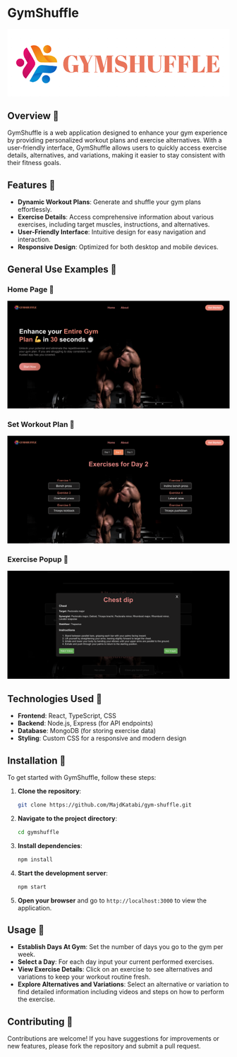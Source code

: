 # GymShuffle

![GymShuffle Logo](https://github.com/MajdKatabi/gym-shuffle/blob/main/src/assets/GymShuffleLogo.png)

## Overview 📌

GymShuffle is a web application designed to enhance your gym experience by providing personalized workout plans and exercise alternatives. With a user-friendly interface, GymShuffle allows users to quickly access exercise details, alternatives, and variations, making it easier to stay consistent with their fitness goals.

## Features 📌

- **Dynamic Workout Plans**: Generate and shuffle your gym plans effortlessly.
- **Exercise Details**: Access comprehensive information about various exercises, including target muscles, instructions, and alternatives.
- **User-Friendly Interface**: Intuitive design for easy navigation and interaction.
- **Responsive Design**: Optimized for both desktop and mobile devices.

## General Use Examples 📌

### Home Page 📌

![Home Page](https://github.com/MajdKatabi/gym-shuffle/blob/main/src/assets/HomePage.png)

### Set Workout Plan 📌

![Workout Plan](https://github.com/MajdKatabi/gym-shuffle/blob/main/src/assets/WorkoutPlan.png)

### Exercise Popup 📌

![Exercise Popup](https://github.com/MajdKatabi/gym-shuffle/blob/main/src/assets/PopupExample.png)

## Technologies Used 📌

- **Frontend**: React, TypeScript, CSS
- **Backend**: Node.js, Express (for API endpoints)
- **Database**: MongoDB (for storing exercise data)
- **Styling**: Custom CSS for a responsive and modern design

## Installation 📌

To get started with GymShuffle, follow these steps:

1. **Clone the repository**:
   ```bash
   git clone https://github.com/MajdKatabi/gym-shuffle.git
   ```

2. **Navigate to the project directory**:
   ```bash
   cd gymshuffle
   ```

3. **Install dependencies**:
   ```bash
   npm install
   ```

4. **Start the development server**:
   ```bash
   npm start
   ```

5. **Open your browser** and go to `http://localhost:3000` to view the application.

## Usage 📌

- **Establish Days At Gym**: Set the number of days you go to the gym per week.
- **Select a Day**: For each day input your current performed exercises.
- **View Exercise Details**: Click on an exercise to see alternatives and variations to keep your workout routine fresh.
- **Explore Alternatives and Variations**: Select an alternative or variation to find detailed information including videos and steps on how to perform the exercise.

## Contributing 📌

Contributions are welcome! If you have suggestions for improvements or new features, please fork the repository and submit a pull request.
